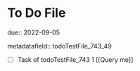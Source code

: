 # To Do File

due:: 2022-09-05

metadatafield:: todoTestFile_743_49

- [ ] Task of todoTestFile_743 1 [[Query me]]
